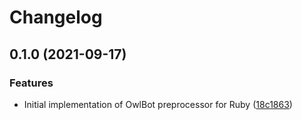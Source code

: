 # Changelog

## 0.1.0 (2021-09-17)


### Features

* Initial implementation of OwlBot preprocessor for Ruby ([18c1863](https://www.github.com/googleapis/ruby-common-tools/commit/18c186307ff44df6b0fcfaa0287f43e5aee7cf81))
